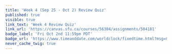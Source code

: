 ```yaml
---
title: 'Week 4 (Sep 25 - Oct 2) Review Quiz'
published: true
visible: true
link_text: 'Week 4 Review Quiz'
link_url: 'https://canvas.sfu.ca/courses/56304/assignments/504181'
badge_label: 'Fri Oct 2nd 11:59pm PDT'
badge_url: 'https://www.timeanddate.com/worldclock/fixedtime.html?msg=CMPT-363+Week+4+Review+Quiz+Due+Date&iso=20201002T235900'
never_cache_twig: true
---
```

